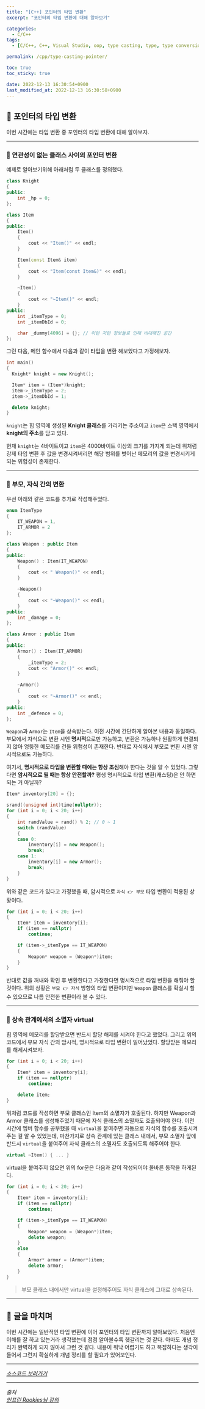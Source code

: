 ```yaml
---
title: "[C++] 포인터의 타입 변환"
excerpt: "포인터의 타입 변환에 대해 알아보기"

categories:
  - C/C++
tags:
  - [C/C++, C++, Visual Studio, oop, type casting, type, type conversion, pointer]

permalink: /cpp/type-casting-pointer/

toc: true
toc_sticky: true

date: 2022-12-13 16:30:54+0900
last_modified_at: 2022-12-13 16:30:58+0900
---
```

 
## 👻 포인터의 타입 변환
이번 시간에는 타입 변환 중 포인터의 타입 변환에 대해 알아보자.

***

### 🌱 연관성이 없는 클래스 사이의 포인터 변환
예제로 알아보기위해 아래처럼 두 클래스를 정의했다.

```c++
class Knight
{
public:
    int _hp = 0;
};

class Item
{
public:
    Item()
    {
        cout << "Item()" << endl;
    }

    Item(const Item& item)
    {
        cout << "Item(const Item&)" << endl;
    }

    ~Item()
    {
        cout << "~Item()" << endl;
    }
public:
    int _itemType = 0;
    int _itemDbId = 0;

    char _dummy[4096] = {}; // 이런 저런 정보들로 인해 비대해진 공간
};
```

그런 다음, 메인 함수에서 다음과 같이 타입을 변환 해보았다고 가정해보자.

```c++
int main()
{
  Knight* knight = new Knight();

  Item* item = (Item*)knight;
  item->_itemType = 2;
  item->_itemDbId = 1;

  delete knight;
}
```

``` knight ```는 힙 영역에 생성된 **Knight 클래스**를 가리키는 주소이고 ``` item ```은 스택 영역에서 **knight의 주소**를 담고 있다.

현재 ``` knight ```는 4바이트이고 ``` item ```은 4000바이트 이상의 크기를 가지게 되는데 위처럼 강제 타입 변환 후 값을 변경시켜버리면 해당 범위를 벗어난 메모리의 값을 변경시키게 되는 위험성이 존재한다.

***

### 🌱 부모, 자식 간의 변환
우선 아래와 같은 코드를 추가로 작성해주었다.

```c++
enum ItemType
{
    IT_WEAPON = 1,
    IT_ARMOR = 2
};

class Weapon : public Item
{
public:
    Weapon() : Item(IT_WEAPON)
    {
        cout << " Weapon()" << endl;
    }

    ~Weapon()
    {
        cout << "~Weapon()" << endl;
    }
public:
    int _damage = 0;
};

class Armor : public Item
{
public:
    Armor() : Item(IT_ARMOR)
    {
        _itemType = 2;
        cout << "Armor()" << endl;
    }

    ~Armor()
    {
        cout << "~Armor()" << endl;
    }
public:
    int _defence = 0;
};
```

``` Weapon ```과 ``` Armor ```는 ``` Item ```을 상속받는다. 이전 시간에 간단하게 알아본 내용과 동일하다. 부모에서 자식으로 변환 시엔 **명시적**으로만 가능하고, 변환은 가능하나 원활하게 연결되지 않아 엉뚱한 메모리를 건들 위험성이 존재한다. 반대로 자식에서 부모로 변환 시엔 암시적으로도 가능하다.

여기서, **명시적으로 타입을 변환할 때에는 항상 조심**해야 한다는 것을 알 수 있었다. 그렇다면 **암시적으로 될 때는 항상 안전할까?** 평생 명시적으로 타입 변환(캐스팅)은 안 하면 되는 거 아닐까?

```c++
Item* inventory[20] = {};

srand((unsigned int)time(nullptr));
for (int i = 0; i < 20; i++)
{
    int randValue = rand() % 2; // 0 ~ 1
    switch (randValue)
    {
    case 0:
        inventory[i] = new Weapon();
        break;
    case 1:
        inventory[i] = new Armor();
        break;
    }
}
```

위와 같은 코드가 있다고 가정했을 때, 암시적으로 ``` 자식 👉 부모 ``` 타입 변환이 적용된 상황이다.

```c++
for (int i = 0; i < 20; i++)
{
    Item* item = inventory[i];
    if (item == nullptr)
        continue;

    if (item->_itemType == IT_WEAPON)
    {
        Weapon* weapon = (Weapon*)item;
    }
}
```

반대로 값을 꺼내와 확인 후 변환한다고 가정한다면 명시적으로 타입 변환을 해줘야 할 것이다. 위의 상황은 ``` 부모 👉 자식 ``` 방향의 타입 변환이지만 ``` Weapon ``` 클래스를 확실시 할 수 있으므로 나름 안전한 변환이라 볼 수 있다.

***

### 🌱 상속 관계에서의 소멸자 virtual
힙 영역에 메모리를 할당받으면 반드시 할당 해제를 시켜야 한다고 했었다. 그리고 위의 코드에서 부모 자식 간의 암시적, 명시적으로 타입 변환이 일어났었다. 할당받은 메모리를 해제시켜보자.

```c++
for (int i = 0; i < 20; i++)
{
    Item* item = inventory[i];
    if (item == nullptr)
        continue;

    delete item;
}
```

위처럼 코드를 작성하면 부모 클래스인 Item의 소멸자가 호출된다. 하지만 Weapon과 Armor 클래스를 생성해주었기 때문에 자식 클래스의 소멸자도 호출되어야 한다. 이전 시간에 멤버 함수를 공부했을 때 ``` virtual ```을 붙여주면 자동으로 자식의 함수를 호출시켜주는 걸 알 수 있었는데, 마찬가지로 상속 관계에 있는 클래스 내에서, 부모 소멸자 앞에 반드시 ``` virtual ```을 붙여주어 자식 클래스의 소멸자도 호출되도록 해주어야 한다.

```c++
virtual ~Item() { ... }
```

virtual을 붙여주지 않으면 위의 for문은 다음과 같이 작성되어야 올바른 동작을 하게된다.

```c++
for (int i = 0; i < 20; i++)
{
    Item* item = inventory[i];
    if (item == nullptr)
        continue;

    if (item->_itemType == IT_WEAPON)
    {
        Weapon* weapon = (Weapon*)item;
        delete weapon;
    }
    else
    {
        Armor* armor = (Armor*)item;
        delete armor;
    }
}
```

> 부모 클래스 내에서만 virtual을 설정해주어도 자식 클래스에 그대로 상속된다.

***

## 👻 글을 마치며
이번 시간에는 일반적인 타입 변환에 이어 포인터의 타입 변환까지 알아보았다. 처음엔 이해를 잘 하고 있는거라 생각했는데 점점 알아볼수록 헷갈리는 것 같다. 아마도 개념 정리가 완벽하게 되지 않아서 그런 것 같다. 내용이 워낙 어렵기도 하고 복잡하다는 생각이 들어서 그런지 확실하게 개념 정리를 할 필요가 있어보인다.

***

_[소스코드 보러가기](https://github.com/choi-dan-di/study_cpp/tree/main/heap/type-casting-pointer)_

***

_출처_   
_[인프런 Rookies님 강의](https://inf.run/bje8)_   